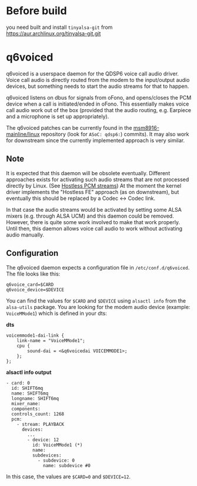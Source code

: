 # Before build 
you need built and install `tinyalsa-git` from https://aur.archlinux.org/tinyalsa-git.git
# q6voiced
q6voiced is a userspace daemon for the QDSP6 voice call audio driver.
Voice call audio is directly routed from the modem to the input/output audio
devices, but something needs to start the audio streams for that to happen.

q6voiced listens on dbus for signals from oFono, and opens/closes the
PCM device when a call is initiated/ended in oFono. This essentially
makes voice call audio work out of the box (provided that the audio
routing, e.g. Earpiece and a microphone is set up appropriately).

The q6voiced patches can be currently found in the [msm8916-mainline/linux]
repository (look for `ASoC: qdsp6:`) commits). It may also work for downstream
since the currently implemented approach is very similar.

## Note
It is expected that this daemon will be obsolete eventually.
Different approaches exists for activating such audio streams that are not
processed directly by Linux. (See [Hostless PCM streams]) At the moment the
kernel driver implements the "Hostless FE" approach (as on downstream), but
eventually this should be replaced by a Codec <-> Codec link.

In that case the audio streams would be activated by setting some ALSA mixers
(e.g. through ALSA UCM) and this daemon could be removed. However, there is
quite some work involved to make that work properly. Until then, this daemon
allows voice call audio to work without activating audio manually.

[msm8916-mainline/linux]: https://github.com/msm8916-mainline/linux
[Hostless PCM streams]: https://www.kernel.org/doc/html/latest/sound/soc/dpcm.html#hostless-pcm-streams

## Configuration

The q6voiced daemon expects a configuration file in `/etc/conf.d/q6voiced`.
The file looks like this:

```
q6voice_card=$CARD
q6voice_device=$DEVICE
```

You can find the values for `$CARD` and `$DEVICE` using `alsactl info` from the `alsa-utils` package.
You are looking for the modem audio device (example: `VoiceMMode1`) which is defined in your dts:

**dts**
```
voicemmode1-dai-link {
    link-name = "VoiceMMode1";
    cpu {
        sound-dai = <&q6voicedai VOICEMMODE1>;
    };
};
```

**alsactl info output**
```
- card: 0
  id: SHIFT6mq
  name: SHIFT6mq
  longname: SHIFT6mq
  mixer_name: 
  components: 
  controls_count: 1268
  pcm:
    - stream: PLAYBACK
      devices:
        ...
        - device: 12
          id: VoiceMMode1 (*)
          name: 
          subdevices:
            - subdevice: 0
              name: subdevice #0

```

In this case, the values are `$CARD=0` and `$DEVICE=12`.